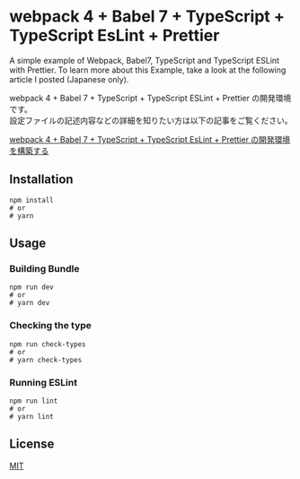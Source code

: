 # webpack 4 + Babel 7 + TypeScript + TypeScript EsLint + Prettier

A simple example of Webpack, Babel7, TypeScript and TypeScript ESLint with Prettier. To learn more about this Example, take a look at the following article I posted (Japanese only).

webpack 4 + Babel 7 + TypeScript + TypeScript ESLint + Prettier の開発環境です。  
設定ファイルの記述内容などの詳細を知りたい方は以下の記事をご覧ください。

[webpack 4 + Babel 7 + TypeScript + TypeScript EsLint + Prettier の開発環境を構築する](https://qiita.com/soarflat/items/d583356e46250a529ed5)

## Installation

```shell
npm install
# or
# yarn
```

## Usage

### Building Bundle

```shell
npm run dev
# or
# yarn dev
```

### Checking the type

```shell
npm run check-types
# or
# yarn check-types
```

### Running ESLint

```shell
npm run lint
# or
# yarn lint
```

## License

[MIT](https://opensource.org/licenses/MIT)